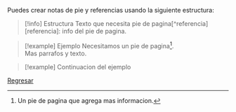 Puedes crear notas de pie y referencias usando la siguiente estructura:
>[!info] Estructura
>Texto que necesita pie de pagina\[\^referencia\]
>\[referencia\]: info del pie de pagina.

>[!example] Ejemplo
>Necesitamos un pie de pagina[^1].  
>Mas parrafos y texto.


>[!example] Continuacion del ejemplo
>[^1]: Un pie de pagina que agrega mas informacion.

[Regresar](Markdown)